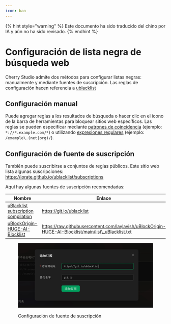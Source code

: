 ```yaml
---
icon: ban
---
```


{% hint style="warning" %}
Este documento ha sido traducido del chino por IA y aún no ha sido revisado.
{% endhint %}

# Configuración de lista negra de búsqueda web

Cherry Studio admite dos métodos para configurar listas negras: manualmente y mediante fuentes de suscripción. Las reglas de configuración hacen referencia a [ublacklist](https://github.com/iorate/ublacklist)

## Configuración manual

Puede agregar reglas a los resultados de búsqueda o hacer clic en el icono de la barra de herramientas para bloquear sitios web específicos. Las reglas se pueden especificar mediante [patrones de coincidencia](https://developer.mozilla.org/zh-CN/docs/mozilla/add-ons/webextensions/match_patterns) (ejemplo: `*://*.example.com/*`) o utilizando [expresiones regulares](https://developer.mozilla.org/zh-CN/docs/web/javascript/guide/regular_expressions) (ejemplo: `/example\.(net|org)/`).

## Configuración de fuente de suscripción

También puede suscribirse a conjuntos de reglas públicos. Este sitio web lista algunas suscripciones:\
https://iorate.github.io/ublacklist/subscriptions

Aquí hay algunas fuentes de suscripción recomendadas:

| Nombre                                                                                                    | Enlace                                                                                                   | Tipo             |
| --------------------------------------------------------------------------------------------------------- | -------------------------------------------------------------------------------------------------------- | ---------------- |
| [uBlacklist subscription compilation](https://github.com/eallion/uBlacklist-subscription-compilation)      | https://git.io/ublacklist                                                                                | Chino            |
| [uBlockOrigin-HUGE-AI-Blocklist](https://github.com/laylavish/uBlockOrigin-HUGE-AI-Blocklist)              | https://raw.githubusercontent.com/laylavish/uBlockOrigin-HUGE-AI-Blocklist/main/list\_uBlacklist.txt | Generado por IA  |

<figure><img src="../.gitbook/assets/blacklist1.jpg" alt=""><figcaption><p>Configuración de fuente de suscripción</p></figcaption></figure>